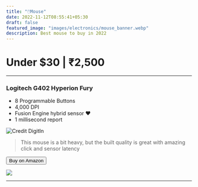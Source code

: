 ```yaml
---
title: "🖱️Mouse"
date: 2022-11-12T08:55:41+05:30
draft: false
featured_image: "images/electronics/mouse_banner.webp"
description: Best mouse to buy in 2022
---
```

<link rel="stylesheet" href="/styles.css">

# Under $30 | ₹2,500
___

### Logitech G402 Hyperion Fury
- 8 Programmable Buttons
- 4,000 DPI
- Fusion Engine hybrid sensor ❤️
- 1 millisecond report

![Credit DigitIn](/images/electronics/mouse/g402.webp)

> This mouse is a bit heavy, but the built quality is great with amazing click and sensor latency

<button class="button-58" role="button" onclick="location.href='https://amzn.to/3NYb2mY'" >Buy on Amazon</button>

<!-- g402 Amazon Small embed -->
<a href="https://www.amazon.in/Logitech-Hyperion-Ultra-Gaming-Mouse/dp/B00NFD0ETQ?&linkCode=li1&tag=jinjja-21&linkId=619a4b11f9c3ea5cb0077f53c278e34c&language=en_IN&ref_=as_li_ss_il" target="_blank"><img border="0" src="//ws-in.amazon-adsystem.com/widgets/q?_encoding=UTF8&ASIN=B00NFD0ETQ&Format=_SL110_&ID=AsinImage&MarketPlace=IN&ServiceVersion=20070822&WS=1&tag=jinjja-21&language=en_IN" ></a><img src="https://ir-in.amazon-adsystem.com/e/ir?t=jinjja-21&language=en_IN&l=li1&o=31&a=B00NFD0ETQ" width="1" height="1" border="0" alt="" style="border:none !important; margin:0px !important;" />

___
